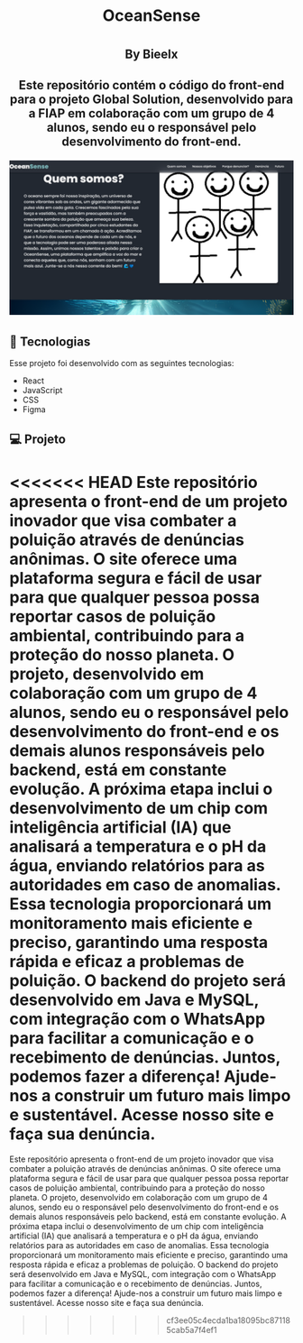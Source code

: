 <h1 align = "center"> OceanSense <h1>
<h2 align = "center"> By Bieelx <h2>

<p align = "center">
Este repositório contém o código do front-end para o projeto Global Solution, desenvolvido para a FIAP em colaboração com um grupo de 4 alunos, sendo eu o responsável pelo desenvolvimento do front-end.<br/>
</p>

<p align = "center">
<img alt="Tela inicial" src="./src/imagens/OceanSense.png" widgth = "100%">
</p>

## 🚀 Tecnologias

Esse projeto foi desenvolvido com as seguintes tecnologias:
- React
- JavaScript
- CSS
- Figma

## 💻 Projeto
<<<<<<< HEAD
Este repositório apresenta o front-end de um projeto inovador que visa combater a poluição através de denúncias anônimas. O site oferece uma plataforma segura e fácil de usar para que qualquer pessoa possa reportar casos de poluição ambiental, contribuindo para a proteção do nosso planeta. O projeto, desenvolvido em colaboração com um grupo de 4 alunos, sendo eu o responsável pelo desenvolvimento do front-end e os demais alunos responsáveis pelo backend, está em constante evolução. A próxima etapa inclui o desenvolvimento de um chip com inteligência artificial (IA) que analisará a temperatura e o pH da água, enviando relatórios para as autoridades em caso de anomalias. Essa tecnologia proporcionará um monitoramento mais eficiente e preciso, garantindo uma resposta rápida e eficaz a problemas de poluição. O backend do projeto será desenvolvido em Java e MySQL, com integração com o WhatsApp para facilitar a comunicação e o recebimento de denúncias. Juntos, podemos fazer a diferença! Ajude-nos a construir um futuro mais limpo e sustentável. Acesse nosso site e faça sua denúncia.
=======
Este repositório apresenta o front-end de um projeto inovador que visa combater a poluição através de denúncias anônimas. O site oferece uma plataforma segura e fácil de usar para que qualquer pessoa possa reportar casos de poluição ambiental, contribuindo para a proteção do nosso planeta. O projeto, desenvolvido em colaboração com um grupo de 4 alunos, sendo eu o responsável pelo desenvolvimento do front-end e os demais alunos responsáveis pelo backend, está em constante evolução. A próxima etapa inclui o desenvolvimento de um chip com inteligência artificial (IA) que analisará a temperatura e o pH da água, enviando relatórios para as autoridades em caso de anomalias. Essa tecnologia proporcionará um monitoramento mais eficiente e preciso, garantindo uma resposta rápida e eficaz a problemas de poluição. O backend do projeto será desenvolvido em Java e MySQL, com integração com o WhatsApp para facilitar a comunicação e o recebimento de denúncias. Juntos, podemos fazer a diferença! Ajude-nos a construir um futuro mais limpo e sustentável. Acesse nosso site e faça sua denúncia.
>>>>>>> cf3ee05c4ecda1ba18095bc871185cab5a7f4ef1
